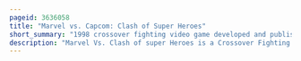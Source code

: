 ```yaml
---
pageid: 3636058
title: "Marvel vs. Capcom: Clash of Super Heroes"
short_summary: "1998 crossover fighting video game developed and published by Capcom"
description: "Marvel Vs. Clash of super Heroes is a Crossover Fighting Game developed and published by Capcom. It is the third installment in the Marvel vs. Capcom Series, which features Characters from Capcom's Video Game Franchises and Characters from Marvel Comics. The Game debuted in 1998 in japanese and north american Arcades. It was ported to the Dreamcast in 1999 and the Playstation in 2000. The game was re-released in 2012 for the PlayStation 3 and Xbox 360 as part of the Marvel vs. Capcom Origins Collection."
---
```

